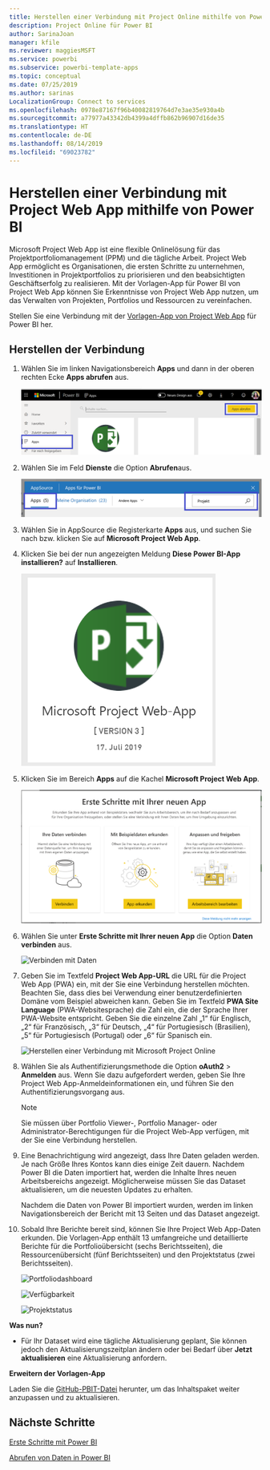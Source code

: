 ```yaml
---
title: Herstellen einer Verbindung mit Project Online mithilfe von Power BI
description: Project Online für Power BI
author: SarinaJoan
manager: kfile
ms.reviewer: maggiesMSFT
ms.service: powerbi
ms.subservice: powerbi-template-apps
ms.topic: conceptual
ms.date: 07/25/2019
ms.author: sarinas
LocalizationGroup: Connect to services
ms.openlocfilehash: 0978e87167f96b40082819764d7e3ae35e930a4b
ms.sourcegitcommit: a77977a43342db4399a4dffb862b96907d16de35
ms.translationtype: HT
ms.contentlocale: de-DE
ms.lasthandoff: 08/14/2019
ms.locfileid: "69023782"
---
```

# <a name="connect-to-project-web-app-with-power-bi"></a>Herstellen einer Verbindung mit Project Web App mithilfe von Power BI
Microsoft Project Web App ist eine flexible Onlinelösung für das Projektportfoliomanagement (PPM) und die tägliche Arbeit. Project Web App ermöglicht es Organisationen, die ersten Schritte zu unternehmen, Investitionen in Projektportfolios zu priorisieren und den beabsichtigten Geschäftserfolg zu realisieren. Mit der Vorlagen-App für Power BI von Project Web App können Sie Erkenntnisse von Project Web App nutzen, um das Verwalten von Projekten, Portfolios und Ressourcen zu vereinfachen.

Stellen Sie eine Verbindung mit der [Vorlagen-App von Project Web App](https://appsource.microsoft.com/product/power-bi/pbi_msprojectonline.pbi-microsoftprojectwebapp) für Power BI her.

## <a name="how-to-connect"></a>Herstellen der Verbindung

1. Wählen Sie im linken Navigationsbereich **Apps** und dann in der oberen rechten Ecke **Apps abrufen** aus.

    ![Apps abrufen](media/service-connect-to-project-online/GetApps.png)

2. Wählen Sie im Feld **Dienste** die Option **Abrufen**aus.
   
   ![AppSource](media/service-connect-to-project-online/AppSource.png)
3. Wählen Sie in AppSource die Registerkarte **Apps** aus, und suchen Sie nach bzw. klicken Sie auf **Microsoft Project Web App**.
   
4. Klicken Sie bei der nun angezeigten Meldung **Diese Power BI-App installieren?** auf **Installieren**. 

   ![Installieren von Project Web](media/service-connect-to-project-online/ProjectTile.png)
5. Klicken Sie im Bereich **Apps** auf die Kachel **Microsoft Project Web App**. 
   
   ![Microsoft Project Web-App](media/service-connect-to-project-online/getstarted.png)
6. Wählen Sie unter **Erste Schritte mit Ihrer neuen App** die Option **Daten verbinden** aus.
   
   ![Verbinden mit Daten](media/service-connect-to-project-online/mproject.png)
7. Geben Sie im Textfeld **Project Web App-URL** die URL für die Project Web App (PWA) ein, mit der Sie eine Verbindung herstellen möchten.  Beachten Sie, dass dies bei Verwendung einer benutzerdefinierten Domäne vom Beispiel abweichen kann. Geben Sie im Textfeld **PWA Site Language** (PWA-Websitesprache) die Zahl ein, die der Sprache Ihrer PWA-Website entspricht. Geben Sie die einzelne Zahl „1“ für Englisch, „2“ für Französisch, „3“ für Deutsch, „4“ für Portugiesisch (Brasilien), „5“ für Portugiesisch (Portugal) oder „6“ für Spanisch ein. 
   
   ![Herstellen einer Verbindung mit Microsoft Project Online](media/service-connect-to-project-online/params.png)
8. Wählen Sie als Authentifizierungsmethode die Option **oAuth2** \> **Anmelden** aus. Wenn Sie dazu aufgefordert werden, geben Sie Ihre Project Web App-Anmeldeinformationen ein, und führen Sie den Authentifizierungsvorgang aus.

    > [!NOTE]
    > Sie müssen über Portfolio Viewer-, Portfolio Manager- oder Administrator-Berechtigungen für die Project Web-App verfügen, mit der Sie eine Verbindung herstellen.

9. Eine Benachrichtigung wird angezeigt, dass Ihre Daten geladen werden. Je nach Größe Ihres Kontos kann dies einige Zeit dauern. Nachdem Power BI die Daten importiert hat, werden die Inhalte Ihres neuen Arbeitsbereichs angezeigt. Möglicherweise müssen Sie das Dataset aktualisieren, um die neuesten Updates zu erhalten. 

    Nachdem die Daten von Power BI importiert wurden, werden im linken Navigationsbereich der Bericht mit 13 Seiten und das Dataset angezeigt. 

10. Sobald Ihre Berichte bereit sind, können Sie Ihre Project Web App-Daten erkunden. Die Vorlagen-App enthält 13 umfangreiche und detaillierte Berichte für die Portfolioübersicht (sechs Berichtsseiten), die Ressourcenübersicht (fünf Berichtsseiten) und den Projektstatus (zwei Berichtsseiten). 

    ![Portfoliodashboard](media/service-connect-to-project-online/report1.png)
   
    ![Verfügbarkeit](media/service-connect-to-project-online/report3.png)
   
    ![Projektstatus](media/service-connect-to-project-online/report2.png)

**Was nun?**

* Für Ihr Dataset wird eine tägliche Aktualisierung geplant, Sie können jedoch den Aktualisierungszeitplan ändern oder bei Bedarf über **Jetzt aktualisieren** eine Aktualisierung anfordern.

**Erweitern der Vorlagen-App**

Laden Sie die [GitHub-PBIT-Datei](https://github.com/OfficeDev/Project-Power-BI-Content-Packs) herunter, um das Inhaltspaket weiter anzupassen und zu aktualisieren.

## <a name="next-steps"></a>Nächste Schritte
[Erste Schritte mit Power BI](service-get-started.md)

[Abrufen von Daten in Power BI](service-get-data.md)

